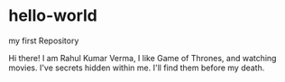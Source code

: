 # hello-world
my first Repository

Hi there!
I am Rahul Kumar Verma, I like Game of Thrones, and watching movies.
I've secrets hidden within me. I'll find them before my death.
